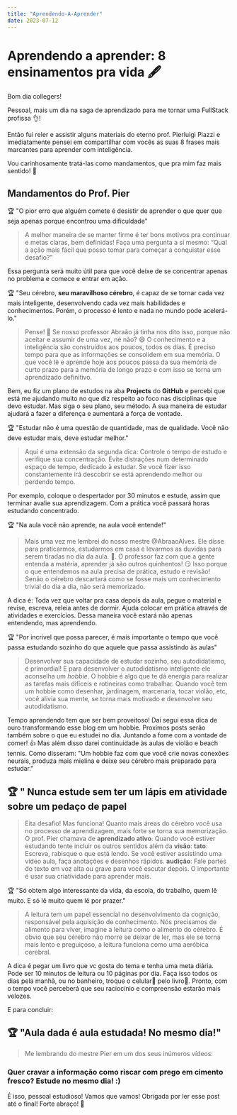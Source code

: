 ```yaml
---
title: "Aprendendo-A-Aprender"
date: 2023-07-12
---
```

# Aprendendo a aprender: 8 ensinamentos pra vida  🖋️

Bom dia collegers!

Pessoal, mais um dia na saga de aprendizado para me tornar uma FullStack profissa 👌!

Então fui reler e assistir alguns materiais do eterno prof. Pierluigi Piazzi e imediatamente pensei em compartilhar com vocês as suas 8 frases mais marcantes para aprender com inteligência.

Vou carinhosamente tratá-las como mandamentos, que pra mim faz mais sentido! 🥰

## Mandamentos do Prof. Pier

🏆 "O pior erro que alguém comete é desistir de aprender o que quer que seja apenas porque encontrou uma dificuldade"
  > A melhor maneira de se manter firme é ter bons motivos pra continuar e metas claras, bem definidas!
> Faça uma pergunta a si mesmo: “Qual a ação mais fácil que posso tomar para começar a conquistar esse desafio?”
>
Essa pergunta será muito útil para que você deixe de se concentrar
apenas no problema e comece e entrar em ação.

🏆 "Seu cérebro, **seu maravilhoso cérebro**, é capaz de se tornar cada vez mais inteligente, desenvolvendo
cada vez mais habilidades e conhecimentos. Porém, o processo é lento e nada no mundo pode acelerá-lo."
  >Pense! 🤔 Se nosso professor Abraão já tinha nos dito isso, porque não aceitar e assumir de uma vez, né não? 😄
> O conhecimento e a inteligência são construídos aos poucos, todos os dias. É preciso tempo para que as informações se consolidem em
sua memória. O que você lê e aprende hoje aos poucos passa da sua memória de curto prazo para a memória de longo prazo e com isso se torna um
aprendizado definitivo.
>
Bem, eu fiz um plano de estudos na aba **Projects** do **GitHub** e percebi que está me ajudando muito no que diz respeito ao foco nas disciplinas que devo estudar.
Mas siga o seu plano, seu método. A sua maneira de estudar ajudará a fazer a diferença e aumentará a força de vontade.

🏆 "Estudar não é uma questão de quantidade, mas de qualidade. Você não deve estudar mais, deve estudar melhor."
  > Aqui é uma extensão da segunda dica: Controle o tempo de estudo e verifique sua concentração. Evite distrações num determinado espaço de tempo, dedicado à estudar. Se você fizer isso constantemente irá descobrir se está aprendendo melhor ou
perdendo tempo.
>
Por exemplo, coloque o despertador por 30 minutos e estude, assim que terminar avalie sua aprendizagem. Com a prática você passará horas estudando concentrado.

🏆 "Na aula você não aprende, na aula você entende!"
>Mais uma vez me lembrei do nosso mestre @AbraaoAlves. Ele disse para praticarmos, estudarmos em casa e levarmos as duvidas para serem tiradas no dia da aula. 🙂.
> O professor faz com que a gente entenda a matéria, aprender já são outros quinhentos! 😏
>Isso porque o que entendemos na aula precisa de prática, estudo e revisão! Senão o cérebro descartará como se fosse mais um conhecimento trivial do dia a dia,
>não será memorizado.

A dica é: Toda vez que voltar pra casa depois da aula, pegue o material e revise, escreva, releia antes de dormir. Ajuda colocar em prática através de atividades e exercícios.
Dessa maneira você estará não apenas entendendo, mas aprendendo.

🏆 "Por incrivel que possa parecer, é mais importante o tempo que você passa estudando sozinho do que aquele que passa assistindo às aulas"
>Desenvolver sua capacidade de estudar sozinho, seu autodidatismo, é primordial! E para desenvolver o autodidatismo inteligente ele aconselha um *hobbie*.
>O hobbie é algo que te dá energia para realizar as tarefas mais difíceis e rotineiras como trabalhar. Quando você tem um hobbie como desenhar, jardinagem, marcenaria, tocar violão, etc, você alivia sua mente, se torna mais
motivado e desenvolve seu autodidatismo.

Tempo aprendendo tem que ser bem proveitoso! Daí segui essa dica de ouro transformando esse blog em um hobbie. Proximos posts serão também sobre o que eu estudei no dia. Juntando a fome com a vontade de comer! 👍 Mas além disso darei continuidade às aulas de violão e beach tennis. Como disseram: "Um hobbie faz
com que você crie novas conexões neurais, produza mais mielina e deixe seu cérebro mais preparado para estudar."

🏆 " Nunca estude sem ter um lápis em atividade sobre um pedaço de papel
---
>
>Eita desafio! Mas funciona! Quanto mais áreas do cérebro você usa no processo de aprendizagem, mais forte se torna sua memorização. O prof. Pier chamava de **aprendizado ativo**.
Quando você estiver estudando tente incluir os outros sentidos além da **visão**:
>**tato**: Escreva, rabisque o que está lendo. Se você estiver assistindo uma vídeo aula, faça anotações e desenhos rápidos.
>**audição**: Fale partes do texto em voz alta ou grave para você escutar depois.
O importante é usar sua criatividade para aprender mais.

🏆 "Só obtem algo interessante da vida, da escola, do trabalho, quem lê muito. E só lê muito quem lê por prazer."
 > A leitura tem um papel essencial no desenvolvimento da cognição, responsável pela aquisição de conhecimento. Nós precisamos de alimento para viver, imagine a leitura como o alimento do cérebro. É obvio que seu cérebro não morre se deixar de ler, mas ele se torna mais
lento e preguiçoso, a leitura funciona como uma aeróbica cerebral.

A dica é pegar um livro que vc gosta do tema e tenha uma meta diária. Pode ser 10 minutos de leitura ou 10 páginas por dia. Faça isso todos os dias pela
manhã, ou no banheiro, troque o celular📱 pelo livro📖. Pronto, com o tempo você perceberá que seu raciocínio e compreensão estarão mais velozes.

E para concluir:

🏆 "Aula dada é aula estudada! No mesmo dia!"
---
>
> Me lembrando do mestre Pier em um dos seus inúmeros vídeos:
>
### Quer cravar a informação como riscar com prego em cimento fresco? Estude no mesmo dia! :)

É isso, pessoal estudioso! Vamos que vamos! Obrigada por ler esse post até o final! Forte abraço! 🤗
